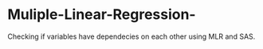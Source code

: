 # Muliple-Linear-Regression-
Checking if variables have dependecies on each other using MLR and SAS.
